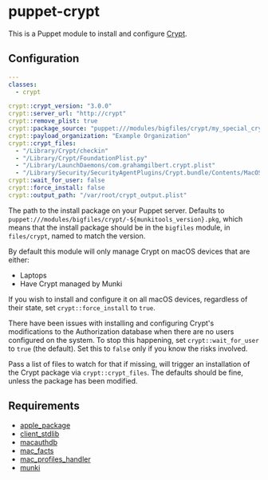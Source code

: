 # puppet-crypt

This is a Puppet module to install and configure [Crypt](https://github.com/grahamgilbert/crypt).

## Configuration

```yaml
---
classes:
  - crypt

crypt::crypt_version: "3.0.0"
crypt::server_url: "http://crypt"
crypt::remove_plist: true
crypt::package_source: "puppet:///modules/bigfiles/crypt/my_special_crypt.pkg"
crypt::payload_organization: "Example Organization"
crypt::crypt_files:
  - "/Library/Crypt/checkin"
  - "/Library/Crypt/FoundationPlist.py"
  - "/Library/LaunchDaemons/com.grahamgilbert.crypt.plist"
  - "/Library/Security/SecurityAgentPlugins/Crypt.bundle/Contents/MacOS/Crypt"
crypt::wait_for_user: false
crypt::force_install: false
crypt::output_path: "/var/root/crypt_output.plist"
```

The path to the install package on your Puppet server. Defaults to `puppet:///modules/bigfiles/crypt/-${munkitools_version}.pkg`, which means that the install package should be in the `bigfiles` module, in `files/crypt`, named to match the version.

By default this module will only manage Crypt on macOS devices that are either:

- Laptops
- Have Crypt managed by Munki

If you wish to install and configure it on all macOS devices, regardless of their state, set `crypt::force_install` to `true`.

There have been issues with installing and configuring Crypt's modifications to the Authorization database when there are no users configured on the system. To stop this happening, set `crypt::wait_for_user` to `true` (the default). Set this to `false` only if you know the risks involved.

Pass a list of files to watch for that if missing, will trigger an installation of the Crypt package via `crypt::crypt_files`. The defaults should be fine, unless the package has been modified.

## Requirements

- [apple_package](https://github.com/macadmins/puppet-apple_package)
- [client_stdlib](https://github.com/macadmins/puppet-client_stdlib)
- [macauthdb](https://github.com/macadmins/puppet-macauthdb)
- [mac_facts](https://github.com/grahamgilbert/grahamgilbert-mac_facts)
- [mac_profiles_handler](https://github.com/macadmins/puppet-mac_profiles_handler)
- [munki](https://github.com/airbnb/puppet-munki)
